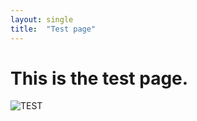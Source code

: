 ```yaml
---
layout: single
title:  "Test page"
---
```


# This is the test page.



![TEST](D:\JWMin\on-leaf-github-blog\on-leaf.github.io\_posts\images\2025-06-17-test\TEST.png)
